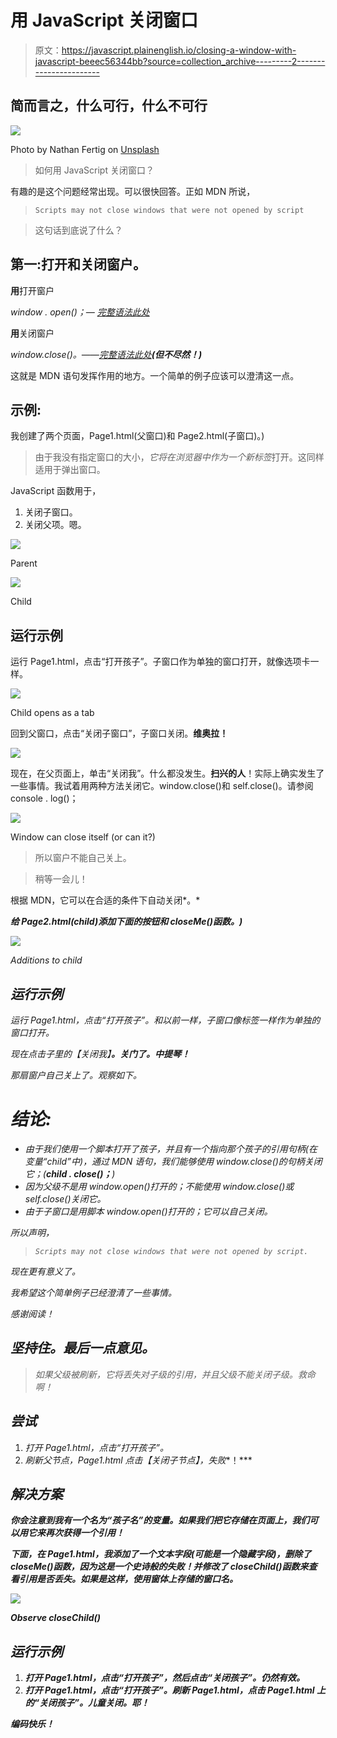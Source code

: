 # 用 JavaScript 关闭窗口

> 原文：<https://javascript.plainenglish.io/closing-a-window-with-javascript-beeec56344bb?source=collection_archive---------2----------------------->

## 简而言之，什么可行，什么不可行

![](img/56f77880bc21498551872532ac69e134.png)

Photo by Nathan Fertig on [Unsplash](https://unsplash.com)

> 如何用 JavaScript 关闭窗口？

有趣的是这个问题经常出现。可以很快回答。正如 MDN 所说，

> `Scripts may not close windows that were not opened by script`

> 这句话到底说了什么？

## 第一:打开和关闭窗户。

**用**打开窗户

*window . open()；—* [*完整语法此处*](https://developer.mozilla.org/en-US/docs/Web/API/Window/open)

**用**关闭窗户

*window.close()。——*[*完整语法此处*](https://developer.mozilla.org/en-US/docs/Web/API/Window/close)***(但不尽然！)***

这就是 MDN 语句发挥作用的地方。一个简单的例子应该可以澄清这一点。

## 示例:

我创建了两个页面，Page1.html(父窗口)和 Page2.html(子窗口)。)

> 由于我没有指定窗口的大小，*它将在浏览器中作为一个新标签*打开。这同样适用于弹出窗口。

JavaScript 函数用于，

1.  关闭子窗口。
2.  关闭父项。嗯。

![](img/fba49ed799739dd7b6921fb3932d3ad7.png)

Parent

![](img/51817b03f950e5afcac877a37b5841f4.png)

Child

## 运行示例

运行 Page1.html，点击“打开孩子”。子窗口作为单独的窗口打开，就像选项卡一样。

![](img/2e7d9af94299130fa3c52086e4f3113e.png)

Child opens as a tab

回到父窗口，点击“关闭子窗口”，子窗口关闭。**维奥拉！**

![](img/9962bca5a71a8d9e48dc02b63efe953e.png)

现在，在父页面上，单击“关闭我”。什么都没发生。**扫兴的人**！实际上确实发生了一些事情。我试着用两种方法关闭它。window.close()和 self.close()。请参阅 console . log()；

![](img/6f21634de3133f043b37750cec91dd03.png)

Window can close itself (or can it?)

> 所以窗户不能自己关上。

> 稍等一会儿！

根据 MDN，它可以在合适的条件下自动关闭*。*

***给 Page2.html(child)添加下面的按钮和 closeMe()函数。)***

*![](img/a2bb1822aa52a0c66dee2213af2fdd45.png)*

*Additions to child*

## *运行示例*

*运行 Page1.html，点击“打开孩子”。和以前一样，子窗口像标签一样作为单独的窗口打开。*

*现在点击子里的【关闭我】**。关门了。**中提琴**！***

*那扇窗户自己关上了。观察如下。*

# ***结论:***

*   *由于我们使用一个脚本打开了孩子，并且有一个指向那个孩子的引用句柄(在变量“child”中)，通过 MDN 语句，我们能够使用 window.close()的句柄关闭它；(**child . close()；**)*
*   *因为父级不是用 window.open()打开的；不能使用 window.close()或 self.close()关闭它。*
*   *由于子窗口是用脚本 window.open()打开的；它可以自己关闭。*

*所以声明，*

> *`Scripts may not close windows that were not opened by script.`*

*现在更有意义了。*

*我希望这个简单例子已经澄清了一些事情。*

*感谢阅读！*

## *坚持住。最后一点意见。*

> *如果父级被刷新，它将丢失对子级的引用，并且父级不能关闭子级。救命啊！*

## *尝试*

1.  *打开 Page1.html，点击“打开孩子”。*
2.  *刷新父节点，Page1.html 点击【关闭子节点】，失败**！***

## *****解决方案*****

***你会注意到我有一个名为“孩子名”的变量。如果我们把它存储在页面上，我们可以用它来再次获得一个引用！***

***下面，在 Page1.html，我添加了一个文本字段(可能是一个隐藏字段)，删除了 closeMe()函数，因为这是一个史诗般的失败！并修改了 closeChild()函数来查看引用是否丢失。如果是这样，使用窗体上存储的窗口名。***

***![](img/0f590de6de49a0258bc980c16aff7936.png)***

***Observe closeChild()***

## ***运行示例***

1.  ***打开 Page1.html，点击“打开孩子”，然后点击“关闭孩子”。仍然有效。***
2.  ***打开 Page1.html，点击“打开孩子”。刷新 Page1.html，点击 Page1.html 上的“关闭孩子”。儿童关闭。耶！***

***编码快乐！***